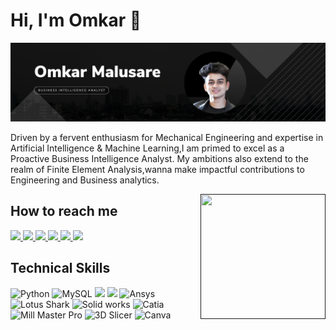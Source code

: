 # Hi, I'm Omkar 👋

<img src="https://github.com/Omkar-2712/Omkar-2712/blob/main/Black%20Modern%20Graphic%20Designer%20LinkedIn%20Banner.png">

Driven by a fervent enthusiasm for Mechanical Engineering and expertise in Artificial Intelligence & Machine Learning,I am primed to excel as a Proactive Business Intelligence Analyst. My ambitions also extend to the realm of Finite Element Analysis,wanna make impactful contributions to Engineering and Business analytics.


<a href=""><img align="right" width="200" height="200" src="https://github.com/mayankchaudhary26/Cool-Readme-ideas/blob/master/data/octocat/daftpunktocat-thomas.gif?raw=true"></a>


## How to reach me

<a href="mailto:omkar27122002@gmail.com" target="_blank"
        ><img
            height="25"
            src="https://img.shields.io/badge/Gmail-D14836?style=for-the-badge&logo=gmail&logoColor=white"
        />
    </a>
    <a href="https://wa.me/8605590713" target="_blank"
        ><img
            height="25"
            src="https://img.shields.io/badge/WhatsApp-25D366?style=for-the-badge&logo=whatsapp&logoColor=white"
        />
    </a>
    <a href="https://www.instagram.com/omkarr._27/" target="_blank"
        ><img
            height="25"
            src="https://upload.wikimedia.org/wikipedia/commons/thumb/e/e7/Instagram_logo_2016.svg/2048px-Instagram_logo_2016.svg.png"
        />
    </a>
    <a href="https://www.behance.net/https://www.behance.net/omkarmalusare" target="_blank"
        ><img
            height="25"
            src="https://logos-world.net/wp-content/uploads/2022/04/Behance-Logo.png"
        />
    </a>
    <a href="https://github.com/Omkar-2712" target="_blank"
        ><img
            height="25"
            src="https://img.shields.io/badge/github-%23121011.svg?style=for-the-badge&logo=github&logoColor=white"
        />
    </a>
    <a href="https://grabcad.com/omkar.malusare-5" target="_blank"
        ><img
            height="25"
            src="https://blog.grabcad.com/wp-content/uploads/2011/03/grabcad-logo-300x84.png"
        />
    </a>

## Technical Skills
![Python](https://img.shields.io/badge/python-3670A0?style=for-the-badge&logo=python&logoColor=ffdd54)
![MySQL](https://img.shields.io/badge/mysql-%2300f.svg?style=for-the-badge&logo=mysql&logoColor=white)
<img height="25" src="https://processm.com/wp-content/uploads/2021/10/powerBI-Logo.png"/>
<img height="25" src="https://logos-world.net/wp-content/uploads/2021/10/Tableau-Logo.png"/>
![Ansys](https://img.shields.io/badge/python-3670A0?style=for-the-badge&logo=python&logoColor=ffdd54)
![Lotus Shark](https://img.shields.io/badge/python-3670A0?style=for-the-badge&logo=python&logoColor=ffdd54)
![Solid works](https://img.shields.io/badge/python-3670A0?style=for-the-badge&logo=python&logoColor=ffdd54)
![Catia](https://img.shields.io/badge/python-3670A0?style=for-the-badge&logo=python&logoColor=ffdd54)
![Mill Master Pro](https://img.shields.io/badge/python-3670A0?style=for-the-badge&logo=python&logoColor=ffdd54)
![3D Slicer](https://img.shields.io/badge/python-3670A0?style=for-the-badge&logo=python&logoColor=ffdd54)
![Canva](https://img.shields.io/badge/Canva-%2300C4CC.svg?style=for-the-badge&logo=Canva&logoColor=white)




